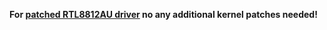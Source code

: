 **For [patched RTL8812AU driver](https://github.com/svpcom/rtl8812au) no any additional kernel patches needed!**
